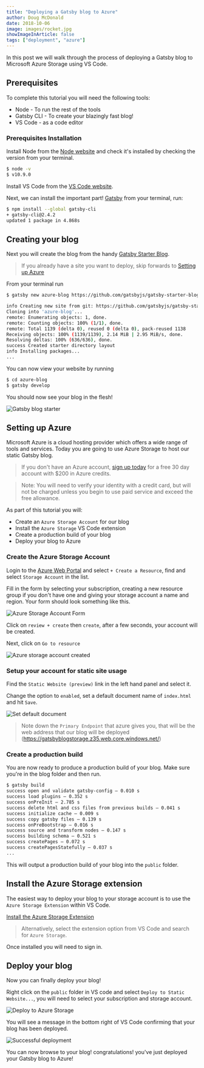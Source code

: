 ```yaml
---
title: "Deploying a Gatsby blog to Azure"
author: Doug McDonald
date: 2018-10-06
image: images/rocket.jpg
showImageInArticle: false
tags: ["deployment", "azure"]
---
```


In this post we will walk through the process of deploying a Gatsby blog to Microsoft Azure Storage using VS Code.

## Prerequisites

To complete this tutorial you will need the following tools:

- Node - To run the rest of the tools
- Gatsby CLI - To create your blazingly fast blog!
- VS Code - as a code editor

### Prerequisites Installation

Install Node from the [Node website](https://nodejs.org/en/) and check it's installed by checking the version from your terminal.

```bash
$ node -v
$ v10.9.0
```

Install VS Code from the [VS Code website](https://code.visualstudio.com/).

Next, we can install the important part! [Gatsby](https://gatsbyjs.org/) from your terminal, run:

```bash
$ npm install --global gatsby-cli
+ gatsby-cli@2.4.2
updated 1 package in 4.868s
```

## Creating your blog

Next you will create the blog from the handy [Gatsby Starter Blog](https://github.com/gatsbyjs/gatsby-starter-blog).

> If you already have a site you want to deploy, skip forwards to [Setting up Azure](#setting-up-azure)

From your terminal run

```bash
$ gatsby new azure-blog https://github.com/gatsbyjs/gatsby-starter-blog

info Creating new site from git: https://github.com/gatsbyjs/gatsby-starter-blog.git
Cloning into 'azure-blog'...
remote: Enumerating objects: 1, done.
remote: Counting objects: 100% (1/1), done.
remote: Total 1139 (delta 0), reused 0 (delta 0), pack-reused 1138
Receiving objects: 100% (1139/1139), 2.14 MiB | 2.95 MiB/s, done.
Resolving deltas: 100% (636/636), done.
success Created starter directory layout
info Installing packages...
...
```

You can now view your website by running

```bash
$ cd azure-blog
$ gatsby develop
```

You should now see your blog in the flesh!

![Gatsby blog starter](blogstarter.png)

## Setting up Azure

Microsoft Azure is a cloud hosting provider which offers a wide range of tools and services. Today you are going to use Azure Storage to host our static Gatsby blog.

> If you don't have an Azure account, [sign up today](https://azure.microsoft.com/en-us/free/) for a free 30 day account with $200 in Azure credits.

> Note: You will need to verify your identity with a credit card, but will not be charged unless you begin to use paid service and exceed the free allowance.

As part of this tutorial you will:

- Create an `Azure Storage Account` for our blog
- Install the `Azure Storage` VS Code extension
- Create a production build of your blog
- Deploy your blog to Azure

### Create the Azure Storage Account

Login to the [Azure Web Portal](https://azure.microsoft.com/en-gb/features/azure-portal/) and select `+ Create a Resource`, find and select `Storage Account` in the list.

Fill in the form by selecting your subscription, creating a new resource group if you don't have one and giving your storage account a name and region. Your form should look something like this.

![Azure Storage Account Form](createstorageaccount.png)

Click on `review + create` then `create`, after a few seconds, your account will be created.

Next, click on `Go to resource`

![Azure storage account created](createstorageaccountcomplete.png)

### Setup your account for static site usage

Find the `Static Website (preview)` link in the left hand panel and select it.

Change the option to `enabled`, set a default document name of `index.html` and hit `Save`.

![Set default document](setdefaultdocument.png)

> Note down the `Primary Endpoint` that azure gives you, that will be the web address that our blog will be deployed (https://gatsbyblogstorage.z35.web.core.windows.net/)

### Create a production build

You are now ready to produce a production build of your blog. Make sure you're in the blog folder and then run.

```bash
$ gatsby build
success open and validate gatsby-config — 0.010 s
success load plugins — 0.352 s
success onPreInit — 2.785 s
success delete html and css files from previous builds — 0.041 s
success initialize cache — 0.009 s
success copy gatsby files — 0.139 s
success onPreBootstrap — 0.016 s
success source and transform nodes — 0.147 s
success building schema — 0.521 s
success createPages — 0.072 s
success createPagesStatefully — 0.037 s
...
```

This will output a production build of your blog into the `public` folder.

## Install the Azure Storage extension

The easiest way to deploy your blog to your storage account is to use the `Azure Storage Extension` within VS Code.

[Install the Azure Storage Extension](vscode:extension/ms-azuretools.vscode-azurestorage)

> Alternatively, select the extension option from VS Code and search for `Azure Storage`.

Once installed you will need to sign in.

## Deploy your blog

Now you can finally deploy your blog!

Right click on the `public` folder in VS code and select `Deploy to Static Website...`, you will need to select your subscription and storage account.

![Deploy to Azure Storage](deploytostorage.png)

You will see a message in the bottom right of VS Code confirming that your blog has been deployed.

![Successful deployment](deploymentcomplete.png)

You can now browse to your blog! congratulations! you've just deployed your Gatsby blog to Azure!
